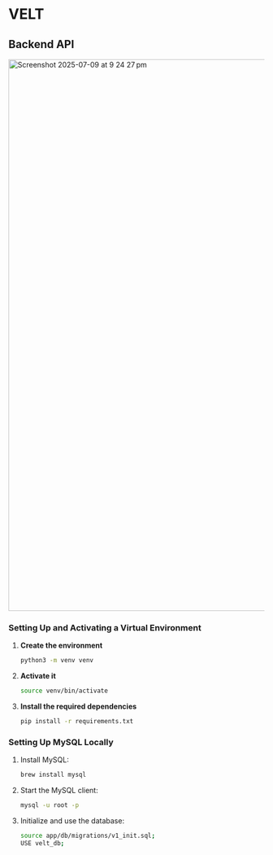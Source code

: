 # VELT
## Backend API
<img width="1085" alt="Screenshot 2025-07-09 at 9 24 27 pm" src="https://github.com/user-attachments/assets/35f54ee0-6620-47a4-99e4-eea88baa00c6" />

### Setting Up and Activating a Virtual Environment

1. **Create the environment**  
    ```bash
    python3 -m venv venv
    ```

2. **Activate it**  
    ```bash
    source venv/bin/activate
    ```

3. **Install the required dependencies**  
    ```bash
    pip install -r requirements.txt
    ```
    
### Setting Up MySQL Locally
1. Install MySQL:
   ```bash
   brew install mysql
   ```
2. Start the MySQL client:
   ```bash
   mysql -u root -p
   ```
3. Initialize and use the database:
   ```bash
   source app/db/migrations/v1_init.sql;
   USE velt_db;
   ```
